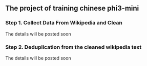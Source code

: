 ## The project of training chinese phi3-mini 

### Step 1. Collect Data From Wikipedia and Clean
The details will be posted soon

### Step 2. Deduplication from the cleaned wikipedia text
The details will be posted soon